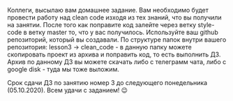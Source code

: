 Коллеги, высылаю вам домашнее задание.
Вам необходимо будет провести работу над clean code изходя из тех знаний, что вы получили на занятии. После того как поправите код залейте через ветку style-code в ветку master то, что у вас получилось. Используйте ваш github репозиторий, который вы создавали. 
По структуре папок внутри вашего репозитория:
lesson3 -> clean_code - в данную папку можете скопировать проект из архива и поправить код, то есть выполнить ДЗ.
Архив по данному ДЗ вы можете скачать либо с телеграмм чата, либо с google disk - туда мы тоже выложим.

Срок сдачи ДЗ по занятию номер 3 до следующего понедельника (05.10.2020).
Всем удачи с заданием! 😉